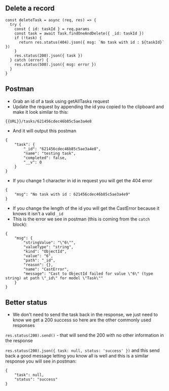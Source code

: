## Delete a record
```
const deleteTask = async (req, res) => {
  try {
    const { id: taskId } = req.params
    const task = await Task.findOneAndDelete({ _id: taskId })
    if (!task) {
      return res.status(404).json({ msg: `No task with id : ${taskId}` })
    }
    res.status(200).json({ task })
  } catch (error) {
    res.status(500).json({ msg: error })
  }
}
```

## Postman
* Grab an id of a task using getAllTasks request
* Update the request by appending the id you copied to the clipboard and make it look similar to this:

`{{URL}}/tasks/621456cdec46b85c5ae3a4e8`

* And it will output this postman

```
{
    "task": {
        "_id": "621456cdec46b85c5ae3a4e8",
        "name": "testing task",
        "completed": false,
        "__v": 0
    }
}
```

* If you change 1 character in id in request you will get the 404 error 
  
  
```
{
    "msg": "No task with id : 621456cdec46b85c5ae3a4e9"
}
```

* If you change the length of the id you will get the CastError because it knows it isn't a valid `_id`
* This is the error we see in postman (this is coming from the `catch` block):

```
{
    "msg": {
        "stringValue": "\"6\"",
        "valueType": "string",
        "kind": "ObjectId",
        "value": "6",
        "path": "_id",
        "reason": {},
        "name": "CastError",
        "message": "Cast to ObjectId failed for value \"6\" (type string) at path \"_id\" for model \"Task\""
    }
}
```

## Better status
* We don't need to send the task back in the response, we just need to know we get a 200 success so here are the other commonly used responses

`res.status(200).send()` - that will send the 200 with no other information in the response


`res.status(200).json({ task: null, status: 'success' })` and this send back a good message letting you know all is well and this is a similar response you will see in postman:

```
{
    "task": null,
    "status": "success"
}
```

